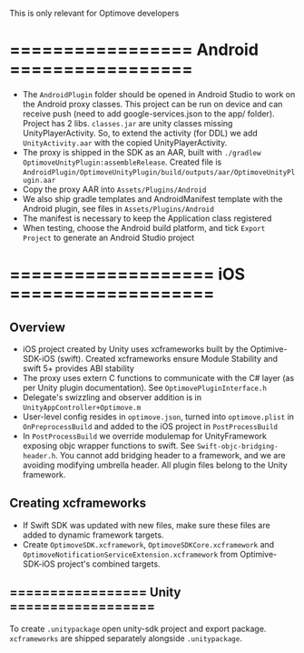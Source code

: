 This is only relevant for Optimove developers

# ================= Android =================

- The `AndroidPlugin` folder should be opened in Android Studio to work on the Android proxy classes. This project can be run on device and can receive push (need to add google-services.json to the app/ folder). Project has 2 libs. `classes.jar` are unity classes missing UnityPlayerActivity. So, to extend the activity (for DDL) we add `UnityActivity.aar` with the copied UnityPlayerActivity.
- The proxy is shipped in the SDK as an AAR, built with `./gradlew OptimoveUnityPlugin:assembleRelease`. Created file is `AndroidPlugin/OptimoveUnityPlugin/build/outputs/aar/OptimoveUnityPlugin.aar`
- Copy the proxy AAR into `Assets/Plugins/Android`
- We also ship gradle templates and AndroidManifest template with the Android plugin, see files in `Assets/Plugins/Android`
- The manifest is necessary to keep the Application class registered
- When testing, choose the Android build platform, and tick `Export Project` to generate an Android Studio project

# =================== iOS ===================

## Overview

- iOS project created by Unity uses xcframeworks built by the Optimive-SDK-iOS (swift). Created xcframeworks ensure Module Stability and swift 5+ provides ABI stability
- The proxy uses extern C functions to communicate with the C# layer (as per Unity plugin documentation). See `OptimovePluginInterface.h`
- Delegate's swizzling and observer addition is in `UnityAppController+Optimove.m`
- User-level config resides in `optimove.json`, turned into `optimove.plist` in `OnPreprocessBuild` and added to the iOS project in `PostProcessBuild`
- In `PostProcessBuild` we override modulemap for UnityFramework exposing objc wrapper functions to swift. See `Swift-objc-bridging-header.h`. You cannot add bridging header to a framework, and we are avoiding modifying umbrella header. All plugin files belong to the Unity framework.

## Creating xcframeworks

- If Swift SDK was updated with new files, make sure these files are added to dynamic framework targets.
- Create `OptimoveSDK.xcframework`, `OptimoveSDKCore.xcframework` and `OptimoveNotificationServiceExtension.xcframework` from Optimive-SDK-iOS project's combined targets.

## ================= Unity ==================

To create `.unitypackage` open unity-sdk project and export package. `xcframeworks` are shipped separately alongside `.unitypackage`.